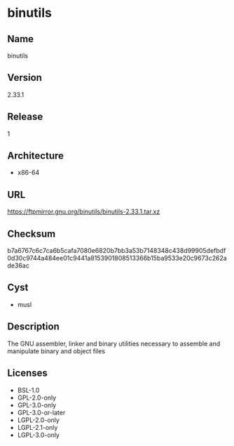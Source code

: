 # binutils

## Name
binutils

## Version
2.33.1

## Release
1

## Architecture
* x86-64

## URL
https://ftpmirror.gnu.org/binutils/binutils-2.33.1.tar.xz

## Checksum
b7a6767c6c7ca6b5cafa7080e6820b7bb3a53b7148348c438d99905defbdf0d30c9744a484ee01c9441a8153901808513366b15ba9533e20c9673c262ade36ac

## Cyst
* musl

## Description
The GNU assembler, linker and binary utilities necessary to assemble and
manipulate binary and object files

## Licenses
* BSL-1.0
* GPL-2.0-only
* GPL-3.0-only
* GPL-3.0-or-later
* LGPL-2.0-only
* LGPL-2.1-only
* LGPL-3.0-only
